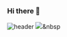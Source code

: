 ### Hi there 👋
![header](https://capsule-render.vercel.app/api?type=wave&color=auto&height=300&section=header&text=YongBinKim&fontSize=90)
<img src="https://img.shields.io/badge/Python-3766AB?style=flat-square&logo=Python&logoColor=white"/></a>&nbsp 


<!--
**yongbin77/yongbin77** is a ✨ _special_ ✨ repository because its `README.md` (this file) appears on your GitHub profile.

Here are some ideas to get you started:

- 🔭 I’m currently working on ...
- 🌱 I’m currently learning ...
- 👯 I’m looking to collaborate on ...
- 🤔 I’m looking for help with ...
- 💬 Ask me about ...
- 📫 How to reach me: ...
- 😄 Pronouns: ...
- ⚡ Fun fact: ...
-->
